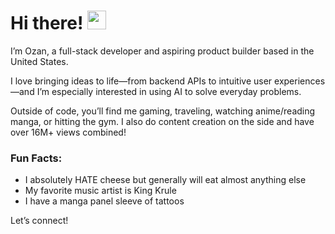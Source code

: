 # Hi there! <img src="https://slackmojis.com/emojis/11711-kirby_vibing/download" width="30"/>
I’m Ozan, a full-stack developer and aspiring product builder based in the United States.

I love bringing ideas to life—from backend APIs to intuitive user experiences—and I’m especially interested in using AI to solve everyday problems.

Outside of code, you’ll find me gaming, traveling, watching anime/reading manga, or hitting the gym. I also do content creation on the side and have over 16M+ views combined!

### Fun Facts:
- I absolutely HATE cheese but generally will eat almost anything else
- My favorite music artist is King Krule
- I have a manga panel sleeve of tattoos

Let’s connect!

